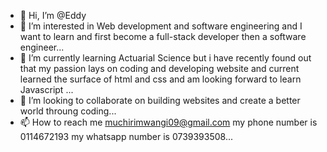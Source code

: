 - 👋 Hi, I’m @Eddy
- 👀 I’m interested in Web development and software engineering and I want to learn and first become a full-stack developer then a software engineer...
- 🌱 I’m currently learning Actuarial Science but i have recently found out that my passion lays on coding and developing website and current learned the surface of html and css and am looking forward to learn Javascript ...
- 💞️ I’m looking to collaborate on building websites and create a better world throung coding...
- 📫 How to reach me muchirimwangi09@gmail.com my phone number is 0114672193 my whatsapp number is 0739393508...

<!---
Ghettoh/Ghettoh is a ✨ special ✨ repository because its `README.md` (this file) appears on your GitHub profile.
You can click the Preview link to take a look at your changes.
--->
